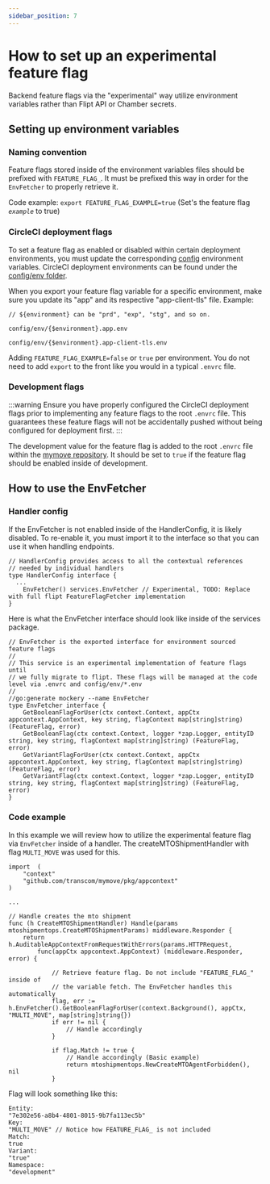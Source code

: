 ```yaml
---
sidebar_position: 7
---
```


# How to set up an experimental feature flag

Backend feature flags via the "experimental" way utilize environment variables rather than Flipt API or Chamber secrets.

## Setting up environment variables

### Naming convention

Feature flags stored inside of the environment variables files should be prefixed with `FEATURE_FLAG_`. It must be prefixed this way in order for the `EnvFetcher` to properly retrieve it.

Code example:
`export FEATURE_FLAG_EXAMPLE=true` (Set's the feature flag *`example`* to true)

### CircleCI deployment flags

To set a feature flag as enabled or disabled within certain deployment environments, you must update the corresponding [config](https://github.com/transcom/mymove/tree/main/config) environment variables. CircleCI deployment environments can be found under the [config/env folder](https://github.com/transcom/mymove/tree/main/config/env).

When you export your feature flag variable for a specific environment, make sure you update its "app" and its respective "app-client-tls" file. Example:

```
// ${environment} can be "prd", "exp", "stg", and so on.

config/env/{$environment}.app.env

config/env/{$environment}.app-client-tls.env
```

Adding `FEATURE_FLAG_EXAMPLE=false` or `true` per environment. You do not need to add `export` to the front like you would in a typical `.envrc` file.

### Development flags

:::warning
Ensure you have properly configured the CircleCI deployment flags prior to implementing any feature flags to the root `.envrc` file. This guarantees these feature flags will not be accidentally pushed without being configured for deployment first.
:::

The development value for the feature flag is added to the root `.envrc` file within the [mymove repository](https://github.com/transcom/mymove). It should be set to `true` if the feature flag should be enabled inside of development.

## How to use the EnvFetcher


### Handler config

If the EnvFetcher is not enabled inside of the HandlerConfig, it is likely disabled. To re-enable it, you must import it to the interface so that you can use it when handling endpoints.
```
// HandlerConfig provides access to all the contextual references
// needed by individual handlers
type HandlerConfig interface {
  ...
	EnvFetcher() services.EnvFetcher // Experimental, TODO: Replace with full flipt FeatureFlagFetcher implementation
}
```

Here is what the EnvFetcher interface should look like inside of the services package.

```
// EnvFetcher is the exported interface for environment sourced feature flags
//
// This service is an experimental implementation of feature flags until
// we fully migrate to flipt. These flags will be managed at the code level via .envrc and config/env/*.env
//
//go:generate mockery --name EnvFetcher
type EnvFetcher interface {
	GetBooleanFlagForUser(ctx context.Context, appCtx appcontext.AppContext, key string, flagContext map[string]string) (FeatureFlag, error)
	GetBooleanFlag(ctx context.Context, logger *zap.Logger, entityID string, key string, flagContext map[string]string) (FeatureFlag, error)
	GetVariantFlagForUser(ctx context.Context, appCtx appcontext.AppContext, key string, flagContext map[string]string) (FeatureFlag, error)
	GetVariantFlag(ctx context.Context, logger *zap.Logger, entityID string, key string, flagContext map[string]string) (FeatureFlag, error)
}

```


### Code example

In this example we will review how to utilize the experimental feature flag via `EnvFetcher` inside of a handler. The createMTOShipmentHandler with flag `MULTI_MOVE` was used for this.

```
import 	(
    "context"
	"github.com/transcom/mymove/pkg/appcontext"
)

...

// Handle creates the mto shipment
func (h CreateMTOShipmentHandler) Handle(params mtoshipmentops.CreateMTOShipmentParams) middleware.Responder {
	return h.AuditableAppContextFromRequestWithErrors(params.HTTPRequest,
		func(appCtx appcontext.AppContext) (middleware.Responder, error) {

			// Retrieve feature flag. Do not include "FEATURE_FLAG_" inside of
            // the variable fetch. The EnvFetcher handles this automatically
			flag, err := h.EnvFetcher().GetBooleanFlagForUser(context.Background(), appCtx, "MULTI_MOVE", map[string]string{})
			if err != nil {
				// Handle accordingly
			}

			if flag.Match != true {
				// Handle accordingly (Basic example)
				return mtoshipmentops.NewCreateMTOAgentForbidden(), nil
			}
```

Flag will look something like this:
```
Entity:
"7e302e56-a8b4-4801-8015-9b7fa113ec5b"
Key:
"MULTI_MOVE" // Notice how FEATURE_FLAG_ is not included
Match:
true
Variant:
"true"
Namespace:
"development"
```
